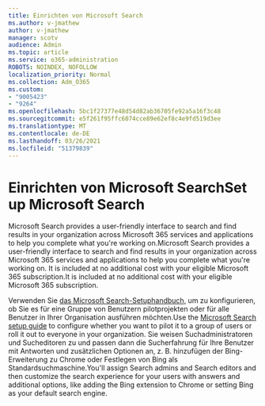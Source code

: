 ```yaml
---
title: Einrichten von Microsoft Search
ms.author: v-jmathew
author: v-jmathew
manager: scotv
audience: Admin
ms.topic: article
ms.service: o365-administration
ROBOTS: NOINDEX, NOFOLLOW
localization_priority: Normal
ms.collection: Adm_O365
ms.custom:
- "9005423"
- "9264"
ms.openlocfilehash: 5bc1f27377e48d54d82ab36705fe92a5a16f3c48
ms.sourcegitcommit: e5f261f95ffc6074cce89e62ef8c4e9fd519d3ee
ms.translationtype: MT
ms.contentlocale: de-DE
ms.lasthandoff: 03/26/2021
ms.locfileid: "51379839"
---
```

# <a name="set-up-microsoft-search"></a><span data-ttu-id="098c9-102">Einrichten von Microsoft Search</span><span class="sxs-lookup"><span data-stu-id="098c9-102">Set up Microsoft Search</span></span>

<span data-ttu-id="098c9-103">Microsoft Search‎ provides a user-friendly interface to search and find results in your organization across ‎Microsoft 365‎ services and applications to help you complete what you're working on.</span><span class="sxs-lookup"><span data-stu-id="098c9-103">Microsoft Search‎ provides a user-friendly interface to search and find results in your organization across ‎Microsoft 365‎ services and applications to help you complete what you're working on.</span></span> <span data-ttu-id="098c9-104">It is included at no additional cost with your eligible ‎Microsoft 365‎ subscription.</span><span class="sxs-lookup"><span data-stu-id="098c9-104">It is included at no additional cost with your eligible ‎Microsoft 365‎ subscription.</span></span>

<span data-ttu-id="098c9-105">Verwenden Sie [das Microsoft Search-Setuphandbuch,](https://go.microsoft.com/fwlink/?linkid=2156919) um zu konfigurieren, ob Sie es für eine Gruppe von Benutzern pilotprojekten oder für alle Benutzer in Ihrer Organisation ausführen möchten.</span><span class="sxs-lookup"><span data-stu-id="098c9-105">Use the [Microsoft Search setup guide](https://go.microsoft.com/fwlink/?linkid=2156919) to configure whether you want to pilot it to a group of users or roll it out to everyone in your organization.</span></span> <span data-ttu-id="098c9-106">Sie weisen Suchadministratoren und Sucheditoren zu und passen dann die Sucherfahrung für Ihre Benutzer mit Antworten und zusätzlichen Optionen an, z. B. hinzufügen der Bing-Erweiterung zu Chrome oder Festlegen von Bing als Standardsuchmaschine.</span><span class="sxs-lookup"><span data-stu-id="098c9-106">You'll assign Search admins and Search editors and then customize the search experience for your users with answers and additional options, like adding the Bing extension to Chrome or setting Bing as your default search engine.</span></span>
